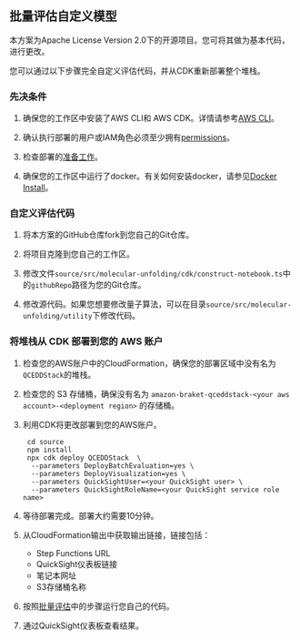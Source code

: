 ## 批量评估自定义模型

本方案为Apache License Version 2.0下的开源项目。您可将其做为基本代码，进行更改。

您可以通过以下步骤完全自定义评估代码，并从CDK重新部署整个堆栈。

### 先决条件

1. 确保您的工作区中安装了AWS CLI和 AWS CDK。详情请参考[AWS CLI](https://docs.aws.amazon.com/cli/latest/userguide/getting-started-install.html)。
   
2. 确认执行部署的用户或IAM角色必须至少拥有[permissions](./permissions.json)。

3. 检查部署的[准备工作](../../deployment.md)。

4. 确保您的工作区中运行了docker。有关如何安装docker，请参见[Docker Install](https://docs.docker.com/engine/install/)。

### 自定义评估代码

1. 将本方案的GitHub仓库fork到您自己的Git仓库。

2. 将项目克隆到您自己的工作区。

3. 修改文件`source/src/molecular-unfolding/cdk/construct-notebook.ts`中的`githubRepo`路径为您的Git仓库。

4. 修改源代码。如果您想要修改量子算法，可以在目录`source/src/molecular-unfolding/utility`下修改代码。

### 将堆栈从 CDK 部署到您的 AWS 账户

1. 检查您的AWS账户中的CloudFormation，确保您的部署区域中没有名为`QCEDDStack`的堆栈。

2. 检查您的 S3 存储桶，确保没有名为 `amazon-braket-qceddstack-<your aws account>-<deployment region>` 的存储桶。

3. 利用CDK将更改部署到您的AWS账户。

        cd source
        npm install
        npx cdk deploy QCEDDStack  \
         --parameters DeployBatchEvaluation=yes \
         --parameters DeployVisualization=yes \
         --parameters QuickSightUser=<your QuickSight user> \
         --parameters QuickSightRoleName=<your QuickSight service role name>

           
4. 等待部署完成。部署大约需要10分钟。

5. 从CloudFormation输出中获取输出链接，链接包括：
    - Step Functions URL
    - QuickSight仪表板链接
    - 笔记本网址
    - S3存储桶名称

6. 按照[批量评估](batch-evaluation.md)中的步骤运行您自己的代码。

7. 通过QuickSight仪表板查看结果。
